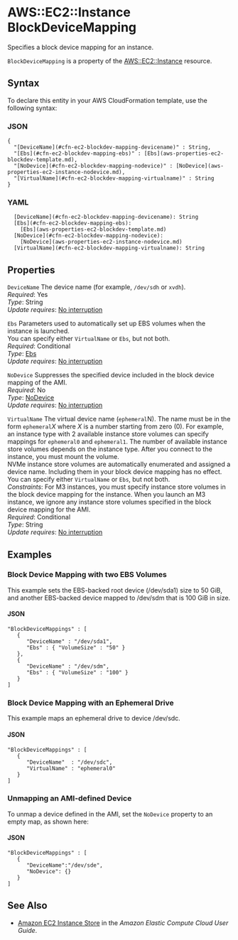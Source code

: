 # AWS::EC2::Instance BlockDeviceMapping<a name="aws-properties-ec2-blockdev-mapping"></a>

Specifies a block device mapping for an instance\.

 `BlockDeviceMapping` is a property of the [AWS::EC2::Instance](https://docs.aws.amazon.com/AWSCloudFormation/latest/UserGuide/aws-properties-ec2-instance.html) resource\.

## Syntax<a name="aws-properties-ec2-blockdev-mapping-syntax"></a>

To declare this entity in your AWS CloudFormation template, use the following syntax:

### JSON<a name="aws-properties-ec2-blockdev-mapping-syntax.json"></a>

```
{
  "[DeviceName](#cfn-ec2-blockdev-mapping-devicename)" : String,
  "[Ebs](#cfn-ec2-blockdev-mapping-ebs)" : [Ebs](aws-properties-ec2-blockdev-template.md),
  "[NoDevice](#cfn-ec2-blockdev-mapping-nodevice)" : [NoDevice](aws-properties-ec2-instance-nodevice.md),
  "[VirtualName](#cfn-ec2-blockdev-mapping-virtualname)" : String
}
```

### YAML<a name="aws-properties-ec2-blockdev-mapping-syntax.yaml"></a>

```
  [DeviceName](#cfn-ec2-blockdev-mapping-devicename): String
  [Ebs](#cfn-ec2-blockdev-mapping-ebs): 
    [Ebs](aws-properties-ec2-blockdev-template.md)
  [NoDevice](#cfn-ec2-blockdev-mapping-nodevice): 
    [NoDevice](aws-properties-ec2-instance-nodevice.md)
  [VirtualName](#cfn-ec2-blockdev-mapping-virtualname): String
```

## Properties<a name="aws-properties-ec2-blockdev-mapping-properties"></a>

`DeviceName`  <a name="cfn-ec2-blockdev-mapping-devicename"></a>
The device name \(for example, `/dev/sdh` or `xvdh`\)\.  
*Required*: Yes  
*Type*: String  
*Update requires*: [No interruption](https://docs.aws.amazon.com/AWSCloudFormation/latest/UserGuide/using-cfn-updating-stacks-update-behaviors.html#update-no-interrupt)

`Ebs`  <a name="cfn-ec2-blockdev-mapping-ebs"></a>
Parameters used to automatically set up EBS volumes when the instance is launched\.  
You can specify either `VirtualName` or `Ebs`, but not both\.  
*Required*: Conditional  
*Type*: [Ebs](aws-properties-ec2-blockdev-template.md)  
*Update requires*: [No interruption](https://docs.aws.amazon.com/AWSCloudFormation/latest/UserGuide/using-cfn-updating-stacks-update-behaviors.html#update-no-interrupt)

`NoDevice`  <a name="cfn-ec2-blockdev-mapping-nodevice"></a>
Suppresses the specified device included in the block device mapping of the AMI\.  
*Required*: No  
*Type*: [NoDevice](aws-properties-ec2-instance-nodevice.md)  
*Update requires*: [No interruption](https://docs.aws.amazon.com/AWSCloudFormation/latest/UserGuide/using-cfn-updating-stacks-update-behaviors.html#update-no-interrupt)

`VirtualName`  <a name="cfn-ec2-blockdev-mapping-virtualname"></a>
The virtual device name \(`ephemeral`N\)\. The name must be in the form `ephemeral`*X* where *X* is a number starting from zero \(0\)\. For example, an instance type with 2 available instance store volumes can specify mappings for `ephemeral0` and `ephemeral1`\. The number of available instance store volumes depends on the instance type\. After you connect to the instance, you must mount the volume\.  
NVMe instance store volumes are automatically enumerated and assigned a device name\. Including them in your block device mapping has no effect\.  
You can specify either `VirtualName` or `Ebs`, but not both\.  
 *Constraints*: For M3 instances, you must specify instance store volumes in the block device mapping for the instance\. When you launch an M3 instance, we ignore any instance store volumes specified in the block device mapping for the AMI\.  
*Required*: Conditional  
*Type*: String  
*Update requires*: [No interruption](https://docs.aws.amazon.com/AWSCloudFormation/latest/UserGuide/using-cfn-updating-stacks-update-behaviors.html#update-no-interrupt)

## Examples<a name="aws-properties-ec2-blockdev-mapping--examples"></a>

### Block Device Mapping with two EBS Volumes<a name="aws-properties-ec2-blockdev-mapping--examples--Block_Device_Mapping_with_two_EBS_Volumes"></a>

This example sets the EBS\-backed root device \(/dev/sda1\) size to 50 GiB, and another EBS\-backed device mapped to /dev/sdm that is 100 GiB in size\.

#### JSON<a name="aws-properties-ec2-blockdev-mapping--examples--Block_Device_Mapping_with_two_EBS_Volumes--json"></a>

```
"BlockDeviceMappings" : [
   {
      "DeviceName" : "/dev/sda1",
      "Ebs" : { "VolumeSize" : "50" }
   },
   {
      "DeviceName" : "/dev/sdm",
      "Ebs" : { "VolumeSize" : "100" }
   }
]
```

### Block Device Mapping with an Ephemeral Drive<a name="aws-properties-ec2-blockdev-mapping--examples--Block_Device_Mapping_with_an_Ephemeral_Drive"></a>

This example maps an ephemeral drive to device /dev/sdc\.

#### JSON<a name="aws-properties-ec2-blockdev-mapping--examples--Block_Device_Mapping_with_an_Ephemeral_Drive--json"></a>

```
"BlockDeviceMappings" : [
   {
      "DeviceName"  : "/dev/sdc",
      "VirtualName" : "ephemeral0"
   }
]
```

### Unmapping an AMI\-defined Device<a name="aws-properties-ec2-blockdev-mapping--examples--Unmapping_an_AMI-defined_Device"></a>

To unmap a device defined in the AMI, set the `NoDevice` property to an empty map, as shown here:

#### JSON<a name="aws-properties-ec2-blockdev-mapping--examples--Unmapping_an_AMI-defined_Device--json"></a>

```
"BlockDeviceMappings" : [
   {
      "DeviceName":"/dev/sde",
      "NoDevice": {}
   }
]
```

## See Also<a name="aws-properties-ec2-blockdev-mapping--seealso"></a>
+  [ Amazon EC2 Instance Store](https://docs.aws.amazon.com/AWSEC2/latest/UserGuide/InstanceStorage.html) in the *Amazon Elastic Compute Cloud User Guide*\.